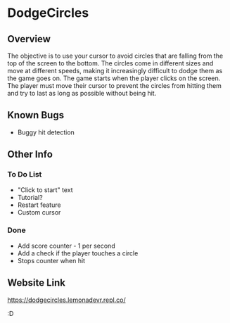 # DodgeCircles

## Overview
The objective is to use your cursor to avoid circles that are falling from the top of the screen to the bottom. The circles come in different sizes and move at different speeds, making it increasingly difficult to dodge them as the game goes on. The game starts when the player clicks on the screen. The player must move their cursor to prevent the circles from hitting them and try to last as long as possible without being hit.

## Known Bugs
- Buggy hit detection
  
## Other Info
### To Do List
- "Click to start" text
- Tutorial?
- Restart feature
- Custom cursor

### Done
- Add score counter - 1 per second
- Add a check if the player touches a circle
- Stops counter when hit

## Website Link
https://dodgecircles.lemonadevr.repl.co/

:D